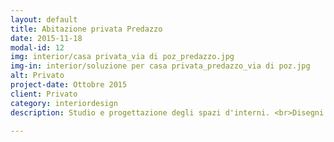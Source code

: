 ```yaml
---
layout: default
title: Abitazione privata Predazzo
date: 2015-11-18
modal-id: 12
img: interior/casa privata_via di poz_predazzo.jpg
img-in: interior/soluzione per casa privata_predazzo_via di poz.jpg
alt: Privato
project-date: Ottobre 2015
client: Privato
category: interiordesign
description: Studio e progettazione degli spazi d'interni. <br>Disegni 2D, Render.

---
```

